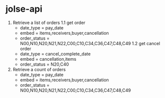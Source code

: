 # jolse-api

1. Retrieve a list of orders
    1.1 get order
    - date_type = pay_date
    - embed = items,receivers,buyer,cancellation
    - order_status = N00,N10,N20,N21,N22,C00,C10,C34,C36,C47,C48,C49
    1.2 get cancel order
    - date_type = cancel_complete_date
    - embed = cancellation,items
    - order_status = N20,C40
2. Retrieve a count of orders
    - date_type = pay_date
    - embed = items,receivers,buyer,cancellation
    - order_status = N00,N10,N20,N21,N22,C00,C10,C34,C36,C47,C48,C49